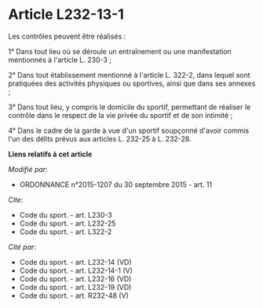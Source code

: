 # Article L232-13-1

Les contrôles peuvent être réalisés : 

1° Dans tout lieu où se déroule un entraînement ou une manifestation mentionnés à l'article L. 230-3 ; 

2° Dans tout établissement mentionné à l'article L. 322-2, dans lequel sont pratiquées des activités physiques ou sportives,
ainsi que dans ses annexes ; 

3° Dans tout lieu, y compris le domicile du sportif, permettant de réaliser le contrôle dans le respect de la vie privée du
sportif et de son intimité ; 

4° Dans le cadre de la garde à vue d'un sportif soupçonné d'avoir commis l'un des délits prévus aux articles L. 232-25 à L.
232-28.

**Liens relatifs à cet article**

_Modifié par_:

  - ORDONNANCE n°2015-1207 du 30 septembre 2015 - art. 11

_Cite_:

  - Code du sport. - art. L230-3
  - Code du sport. - art. L232-25
  - Code du sport. - art. L322-2

_Cité par_:

  - Code du sport. - art. L232-14 (VD)
  - Code du sport. - art. L232-14-1 (V)
  - Code du sport. - art. L232-16 (VD)
  - Code du sport. - art. L232-19 (VD)
  - Code du sport. - art. R232-48 (V)
